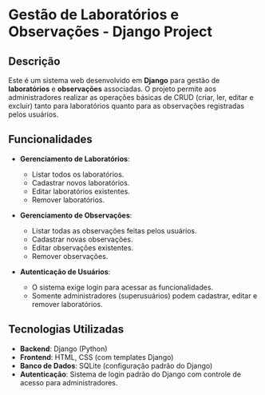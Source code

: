 # Gestão de Laboratórios e Observações - Django Project

## Descrição

Este é um sistema web desenvolvido em **Django** para gestão de **laboratórios** e **observações** associadas. O projeto permite aos administradores realizar as operações básicas de CRUD (criar, ler, editar e excluir) tanto para laboratórios quanto para as observações registradas pelos usuários.

## Funcionalidades

- **Gerenciamento de Laboratórios**:
  - Listar todos os laboratórios.
  - Cadastrar novos laboratórios.
  - Editar laboratórios existentes.
  - Remover laboratórios.
  
- **Gerenciamento de Observações**:
  - Listar todas as observações feitas pelos usuários.
  - Cadastrar novas observações.
  - Editar observações existentes.
  - Remover observações.

- **Autenticação de Usuários**:
  - O sistema exige login para acessar as funcionalidades.
  - Somente administradores (superusuários) podem cadastrar, editar e remover laboratórios.

## Tecnologias Utilizadas

- **Backend**: Django (Python)
- **Frontend**: HTML, CSS (com templates Django)
- **Banco de Dados**: SQLite (configuração padrão do Django)
- **Autenticação**: Sistema de login padrão do Django com controle de acesso para administradores.
